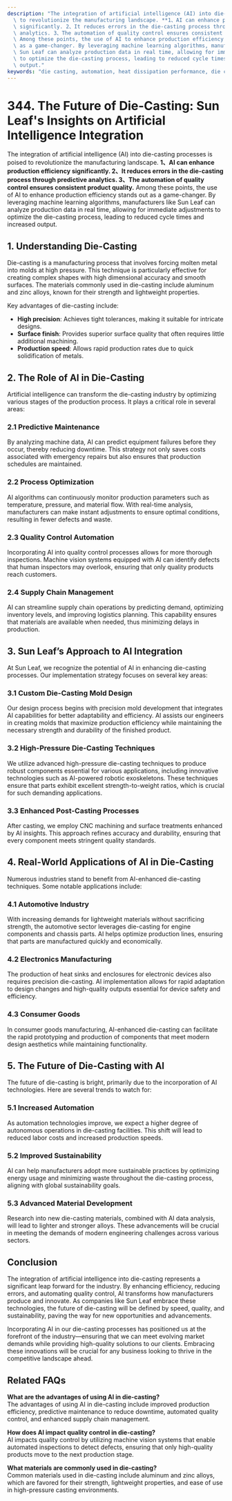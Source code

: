 ```yaml
---
description: "The integration of artificial intelligence (AI) into die-casting processes is poised\
  \ to revolutionize the manufacturing landscape. **1、AI can enhance production efficiency\
  \ significantly. 2、It reduces errors in the die-casting process through predictive\
  \ analytics. 3、The automation of quality control ensures consistent product quality.**\
  \ Among these points, the use of AI to enhance production efficiency stands out\
  \ as a game-changer. By leveraging machine learning algorithms, manufacturers like\
  \ Sun Leaf can analyze production data in real time, allowing for immediate adjustments\
  \ to optimize the die-casting process, leading to reduced cycle times and increased\
  \ output."
keywords: "die casting, automation, heat dissipation performance, die casting process"
---
```

# 344. The Future of Die-Casting: Sun Leaf's Insights on Artificial Intelligence Integration

The integration of artificial intelligence (AI) into die-casting processes is poised to revolutionize the manufacturing landscape. **1、AI can enhance production efficiency significantly. 2、It reduces errors in the die-casting process through predictive analytics. 3、The automation of quality control ensures consistent product quality.** Among these points, the use of AI to enhance production efficiency stands out as a game-changer. By leveraging machine learning algorithms, manufacturers like Sun Leaf can analyze production data in real time, allowing for immediate adjustments to optimize the die-casting process, leading to reduced cycle times and increased output.

## **1. Understanding Die-Casting**

Die-casting is a manufacturing process that involves forcing molten metal into molds at high pressure. This technique is particularly effective for creating complex shapes with high dimensional accuracy and smooth surfaces. The materials commonly used in die-casting include aluminum and zinc alloys, known for their strength and lightweight properties.

Key advantages of die-casting include:
- **High precision**: Achieves tight tolerances, making it suitable for intricate designs.
- **Surface finish**: Provides superior surface quality that often requires little additional machining.
- **Production speed**: Allows rapid production rates due to quick solidification of metals.

## **2. The Role of AI in Die-Casting**

Artificial intelligence can transform the die-casting industry by optimizing various stages of the production process. It plays a critical role in several areas:

### **2.1 Predictive Maintenance**

By analyzing machine data, AI can predict equipment failures before they occur, thereby reducing downtime. This strategy not only saves costs associated with emergency repairs but also ensures that production schedules are maintained.

### **2.2 Process Optimization**

AI algorithms can continuously monitor production parameters such as temperature, pressure, and material flow. With real-time analysis, manufacturers can make instant adjustments to ensure optimal conditions, resulting in fewer defects and waste.

### **2.3 Quality Control Automation**

Incorporating AI into quality control processes allows for more thorough inspections. Machine vision systems equipped with AI can identify defects that human inspectors may overlook, ensuring that only quality products reach customers.

### **2.4 Supply Chain Management**

AI can streamline supply chain operations by predicting demand, optimizing inventory levels, and improving logistics planning. This capability ensures that materials are available when needed, thus minimizing delays in production.

## **3. Sun Leaf’s Approach to AI Integration**

At Sun Leaf, we recognize the potential of AI in enhancing die-casting processes. Our implementation strategy focuses on several key areas:

### **3.1 Custom Die-Casting Mold Design**

Our design process begins with precision mold development that integrates AI capabilities for better adaptability and efficiency. AI assists our engineers in creating molds that maximize production efficiency while maintaining the necessary strength and durability of the finished product.

### **3.2 High-Pressure Die-Casting Techniques**

We utilize advanced high-pressure die-casting techniques to produce robust components essential for various applications, including innovative technologies such as AI-powered robotic exoskeletons. These techniques ensure that parts exhibit excellent strength-to-weight ratios, which is crucial for such demanding applications.

### **3.3 Enhanced Post-Casting Processes**

After casting, we employ CNC machining and surface treatments enhanced by AI insights. This approach refines accuracy and durability, ensuring that every component meets stringent quality standards.

## **4. Real-World Applications of AI in Die-Casting**

Numerous industries stand to benefit from AI-enhanced die-casting techniques. Some notable applications include:

### **4.1 Automotive Industry**

With increasing demands for lightweight materials without sacrificing strength, the automotive sector leverages die-casting for engine components and chassis parts. AI helps optimize production lines, ensuring that parts are manufactured quickly and economically.

### **4.2 Electronics Manufacturing**

The production of heat sinks and enclosures for electronic devices also requires precision die-casting. AI implementation allows for rapid adaptation to design changes and high-quality outputs essential for device safety and efficiency.

### **4.3 Consumer Goods**

In consumer goods manufacturing, AI-enhanced die-casting can facilitate the rapid prototyping and production of components that meet modern design aesthetics while maintaining functionality.

## **5. The Future of Die-Casting with AI**

The future of die-casting is bright, primarily due to the incorporation of AI technologies. Here are several trends to watch for:

### **5.1 Increased Automation**

As automation technologies improve, we expect a higher degree of autonomous operations in die-casting facilities. This shift will lead to reduced labor costs and increased production speeds.

### **5.2 Improved Sustainability**

AI can help manufacturers adopt more sustainable practices by optimizing energy usage and minimizing waste throughout the die-casting process, aligning with global sustainability goals.

### **5.3 Advanced Material Development**

Research into new die-casting materials, combined with AI data analysis, will lead to lighter and stronger alloys. These advancements will be crucial in meeting the demands of modern engineering challenges across various sectors.

## **Conclusion**

The integration of artificial intelligence into die-casting represents a significant leap forward for the industry. By enhancing efficiency, reducing errors, and automating quality control, AI transforms how manufacturers produce and innovate. As companies like Sun Leaf embrace these technologies, the future of die-casting will be defined by speed, quality, and sustainability, paving the way for new opportunities and advancements.

Incorporating AI in our die-casting processes has positioned us at the forefront of the industry—ensuring that we can meet evolving market demands while providing high-quality solutions to our clients. Embracing these innovations will be crucial for any business looking to thrive in the competitive landscape ahead.

## Related FAQs

**What are the advantages of using AI in die-casting?**  
The advantages of using AI in die-casting include improved production efficiency, predictive maintenance to reduce downtime, automated quality control, and enhanced supply chain management.

**How does AI impact quality control in die-casting?**  
AI impacts quality control by utilizing machine vision systems that enable automated inspections to detect defects, ensuring that only high-quality products move to the next production stage.

**What materials are commonly used in die-casting?**  
Common materials used in die-casting include aluminum and zinc alloys, which are favored for their strength, lightweight properties, and ease of use in high-pressure casting environments.
